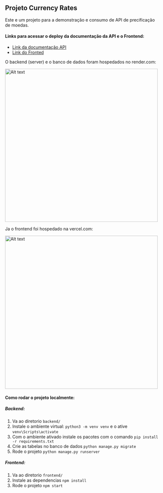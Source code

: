 ## Projeto Currency Rates

Este e um projeto para a demonstração e consumo de API de precificação de moedas.

#### Links para acessar o deploy da documentação da API e o Frontend:
- [Link da documentação API](https://currency-rate-app.onrender.com/swagger/// "Link da documentação API")
- [Link do Fronted](https://currency-rates-murex.vercel.app/ "Link do Fronted")

O backend (server) e o banco de dados foram hospedados no render.com:

<img src="https://lh3.googleusercontent.com/u/0/drive-viewer/AEYmBYRUonTKKuS7SduHxFdG7GDhCGwqkGoYl3V8HuXdr5Y-xtZjzXzG6XM-YzH3mTRyHAgAJNxpdPCQbIiq0YZNZ7ULmOl8gA=w1920-h911" alt="Alt text" width="500" />

Ja o frontend foi hospedado na vercel.com:

<img src="https://lh3.googleusercontent.com/drive-viewer/AEYmBYR0QtnVrEsKYiEz4Fq-6R16x65v2WKqz-AGsmJTzM2_M_qt37tegxhoKwpZ8b5WVGjYE5bQYVHSfc9aB4l6UK6Mpm-u=w1920-h911" alt="Alt text" width="500" />

#### Como rodar o projeto localmente:

##### Backend:
1. Va ao diretorio `backend/`
2. Instale o ambiente virtual: `python3 -m venv venv` e o ative `venv\Scripts\activate`
3. Com o ambiente ativado instale os pacotes com o comando `pip install -r requirements.txt`
4. Crie as tabelas no banco de dados `python manage.py migrate`
5. Rode o projeto `python manage.py runserver`

##### Frontend:
1. Va ao diretorio `frontend/`
2. Instale as dependencias `npm install`
3. Rode o projeto `npm start`
